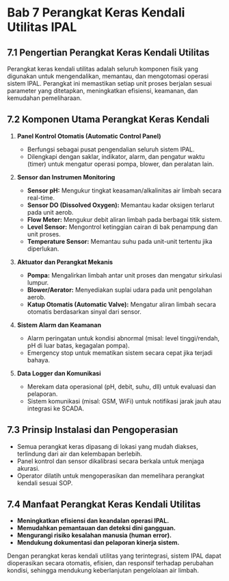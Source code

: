 # Bab 7 Perangkat Keras Kendali Utilitas IPAL

## 7.1 Pengertian Perangkat Keras Kendali Utilitas

Perangkat keras kendali utilitas adalah seluruh komponen fisik yang digunakan untuk mengendalikan, memantau, dan mengotomasi operasi sistem IPAL. Perangkat ini memastikan setiap unit proses berjalan sesuai parameter yang ditetapkan, meningkatkan efisiensi, keamanan, dan kemudahan pemeliharaan.

## 7.2 Komponen Utama Perangkat Keras Kendali

1. **Panel Kontrol Otomatis (Automatic Control Panel)**
   - Berfungsi sebagai pusat pengendalian seluruh sistem IPAL.
   - Dilengkapi dengan saklar, indikator, alarm, dan pengatur waktu (timer) untuk mengatur operasi pompa, blower, dan peralatan lain.

2. **Sensor dan Instrumen Monitoring**
   - **Sensor pH:** Mengukur tingkat keasaman/alkalinitas air limbah secara real-time.
   - **Sensor DO (Dissolved Oxygen):** Memantau kadar oksigen terlarut pada unit aerob.
   - **Flow Meter:** Mengukur debit aliran limbah pada berbagai titik sistem.
   - **Level Sensor:** Mengontrol ketinggian cairan di bak penampung dan unit proses.
   - **Temperature Sensor:** Memantau suhu pada unit-unit tertentu jika diperlukan.

3. **Aktuator dan Perangkat Mekanis**
   - **Pompa:** Mengalirkan limbah antar unit proses dan mengatur sirkulasi lumpur.
   - **Blower/Aerator:** Menyediakan suplai udara pada unit pengolahan aerob.
   - **Katup Otomatis (Automatic Valve):** Mengatur aliran limbah secara otomatis berdasarkan sinyal dari sensor.

4. **Sistem Alarm dan Keamanan**
   - Alarm peringatan untuk kondisi abnormal (misal: level tinggi/rendah, pH di luar batas, kegagalan pompa).
   - Emergency stop untuk mematikan sistem secara cepat jika terjadi bahaya.

5. **Data Logger dan Komunikasi**
   - Merekam data operasional (pH, debit, suhu, dll) untuk evaluasi dan pelaporan.
   - Sistem komunikasi (misal: GSM, WiFi) untuk notifikasi jarak jauh atau integrasi ke SCADA.

## 7.3 Prinsip Instalasi dan Pengoperasian

- Semua perangkat keras dipasang di lokasi yang mudah diakses, terlindung dari air dan kelembapan berlebih.
- Panel kontrol dan sensor dikalibrasi secara berkala untuk menjaga akurasi.
- Operator dilatih untuk mengoperasikan dan memelihara perangkat kendali sesuai SOP.

## 7.4 Manfaat Perangkat Keras Kendali Utilitas

- **Meningkatkan efisiensi dan keandalan operasi IPAL.**
- **Memudahkan pemantauan dan deteksi dini gangguan.**
- **Mengurangi risiko kesalahan manusia (human error).**
- **Mendukung dokumentasi dan pelaporan kinerja sistem.**

Dengan perangkat keras kendali utilitas yang terintegrasi, sistem IPAL dapat dioperasikan secara otomatis, efisien, dan responsif terhadap perubahan kondisi, sehingga mendukung keberlanjutan pengelolaan air limbah.
